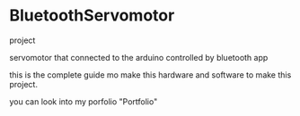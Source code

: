 # BluetoothServomotor
project 

servomotor that connected to the arduino controlled by bluetooth app

this is the complete guide mo make this hardware and software to make this project.


you can look into my porfolio "Portfolio"

